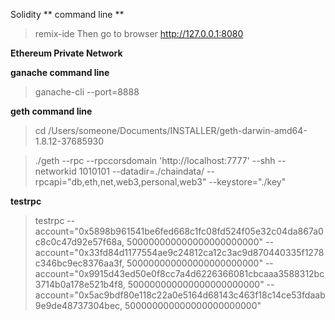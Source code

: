 Solidity 
** command line **
>remix-ide
Then go to browser http://127.0.0.1:8080


**Ethereum Private Network**

**ganache command line**

>ganache-cli --port=8888



**geth command line**

>cd /Users/someone/Documents/INSTALLER/geth-darwin-amd64-1.8.12-37685930

>./geth --rpc --rpccorsdomain 'http://localhost:7777' --shh --networkid 1010101  --datadir=./chaindata/ --rpcapi="db,eth,net,web3,personal,web3" --keystore="./key"



**testrpc**

>testrpc --account="0x5898b961541be6fed668c1fc08fd524f05e32c04da867a0c8c0c47d92e57f68a, 500000000000000000000000" --account="0x33fd84d1177554ae9c24812ca12c3ac9d870440335f1278c346bc9ec8376aa3f, 500000000000000000000000" --account="0x9915d43ed50e0f8cc7a4d6226366081cbcaaa3588312bc3714b0a178e521b4f8, 500000000000000000000000" --account="0x5ac9bdf80e118c22a0e5164d68143c463f18c14ce53fdaab9e9de48737304bec, 500000000000000000000000"

